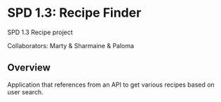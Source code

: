 # SPD 1.3: Recipe Finder

SPD 1.3 Recipe project

Collaborators: Marty & Sharmaine & Paloma

## Overview
Application that references from an API to get various recipes based on user search.